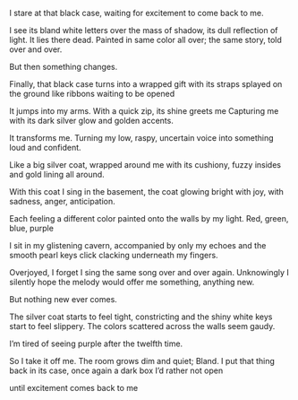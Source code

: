 I stare at that black case, waiting
for excitement to come back to me.

I see its bland white letters over the mass of shadow,
its dull reflection of light. It lies there dead.
Painted in same color all over; the same story, 
told over and over.

But then something changes.

Finally, that black case turns into a wrapped gift
with its straps splayed on the ground like ribbons
waiting to be opened

It jumps into my arms.
With a quick zip, its shine greets me
Capturing me with its dark silver glow
and golden accents.

It transforms me. Turning
my low, raspy, uncertain voice
into something loud and confident.

Like a big silver coat,
wrapped around me
with its cushiony, fuzzy insides
and gold lining all around.

With this coat I sing in the basement,
the coat glowing bright with joy,
with sadness, anger, anticipation.

Each feeling
a different color painted onto the walls by my light.
Red, green, blue, purple


I sit in my glistening cavern,
accompanied by only my echoes
and the smooth pearl keys
click clacking underneath my fingers.

Overjoyed, I forget I sing the same song
over and over again. Unknowingly I silently hope the melody 
would offer me something, anything new.

But nothing new ever comes.

The silver coat starts to feel tight, constricting
and the shiny white keys start to feel slippery.
The colors scattered across the walls seem gaudy.

I’m tired of seeing purple after the twelfth time.

So I take it off me. The room grows dim and quiet; Bland.
I put that thing back in its case,
once again a dark box I’d rather not open

until excitement comes back to me
